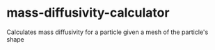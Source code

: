 # mass-diffusivity-calculator
Calculates mass diffusivity for a particle given a mesh of the particle's shape
